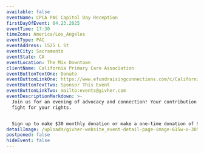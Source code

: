 ```yaml
---
available: false
eventName: CPCA PAC Capitol Day Reception
firstDayOfEvent: 04.23.2025
eventTime: 17:30
timeZone: America/Los_Angeles
eventType: PAC
eventAddress: 1525 L St
eventCity: Sacramento
eventState: CA
eventLocation: The Mix Downtown
clientName: California Primary Care Association
eventButtonTextOne: Donate
eventButtonLinkOne: https://www.efundraisingconnections.com/c/CaliforniaHealthAdvocatesPAC
eventButtonTextTwo: Sponsor This Event
eventButtonLinkTwo: mailto:events@givher.com
eventDescriptionMarkdown: >-
  Join us for an evening of advocacy and connection! Your contribution helps us
  fight for your rights. 


  Sign up to make $30 monthly donation or make a one-time donation of $350.
detailImage: /uploads/givher-website_event-detail-page-image-615w-x-385h-2.png
postponed: false
hideEvent: false
---
```

